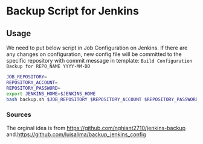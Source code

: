 # Backup Script for Jenkins

## Usage

We need to put below script in Job Configuration on Jenkins.
If there are any changes on configuration, new config file will be committed to the specific repository with commit message in template: `Build Configuration Backup for REPO_NAME YYYY-MM-DD`

```sh
JOB_REPOSITORY=
REPOSITORY_ACCOUNT=
REPOSITORY_PASSWORD=
export JENKINS_HOME=$JENKINS_HOME
bash backup.sh $JOB_REPOSITORY $REPOSITORY_ACCOUNT $REPOSITORY_PASSWORD
```

### Sources
The orginal idea is from https://github.com/nghiant2710/jenkins-backup
and.https://github.com/luisalima/backup_jenkins_config 

